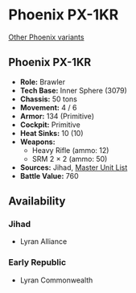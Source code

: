 # Phoenix PX-1KR

[Other Phoenix variants](../phoenix.md)

## Phoenix PX-1KR
- **Role:** Brawler
- **Tech Base:** Inner Sphere (3079)
- **Chassis:** 50 tons
- **Movement:** 4 / 6
- **Armor:** 134 (Primitive)
- **Cockpit:** Primitive
- **Heat Sinks:** 10 (10)
- **Weapons:**
  - Heavy Rifle (ammo: 12)
  - SRM 2 × 2 (ammo: 50)
- **Sources:** Jihad, [Master Unit List](http://masterunitlist.info/Unit/Details/7469/phoenix-px-1kr)
- **Battle Value:** 760

## Availability

### Jihad
- Lyran Alliance

### Early Republic
- Lyran Commonwealth

